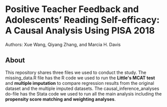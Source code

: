 # Positive Teacher Feedback and Adolescents’ Reading Self-efficacy: A Causal Analysis Using PISA 2018

 

Authors: Xue Wang, Qiyang Zhang, and Marcia H. Davis



## About


This repository shares three files we used to conduct the study. The missing_data.R file has the R code we used to run the **Little's MCAT test** and **multiple imputation** to compare regression results from the original dataset and the multiple imputed datasets. The causal_inference_analyses do-file has the Stata code we used to run all the main analysis including the **propensity score matching and weighting analyses**.



